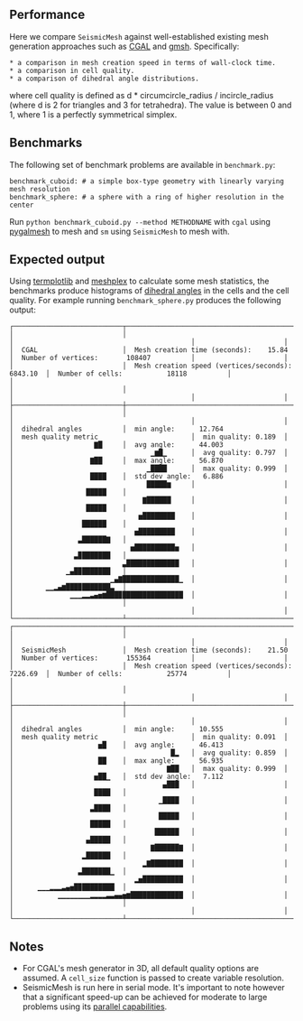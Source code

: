 Performance
------------
Here we compare `SeismicMesh` against well-established existing mesh generation approaches such as [CGAL](https://doc.cgal.org/latest/Mesh_3/) and [gmsh](https://gmsh.info/doc/texinfo/gmsh.html). Specifically:

    * a comparison in mesh creation speed in terms of wall-clock time.
    * a comparison in cell quality.
    * a comparison of dihedral angle distributions.

where cell quality is defined as d * circumcircle_radius / incircle_radius (where d is 2 for triangles and 3 for tetrahedra). The value is between 0 and 1, where 1 is a perfectly symmetrical simplex.

Benchmarks
----------

The following set of benchmark problems are available in `benchmark.py`:

    benchmark_cuboid: # a simple box-type geometry with linearly varying mesh resolution
    benchmark_sphere: # a sphere with a ring of higher resolution in the center

Run `python benchmark_cuboid.py --method METHODNAME` with `cgal` using [pygalmesh](https://github.com/nschloe/pygalmesh) to mesh and `sm` using `SeismicMesh` to mesh with.

Expected output
---------------

Using [termplotlib](https://github.com/nschloe/termplotlib) and [meshplex](https://github.com/nschloe/meshplex) to calculate some mesh statistics, the benchmarks produce histograms of [dihedral angles](https://en.wikipedia.org/wiki/Dihedral_angle#:~:text=A%20dihedral%20angle%20is%20the,line%20as%20a%20common%20edge) in the cells and the cell quality. For example running `benchmark_sphere.py` produces the following output:

```
┌───────────────────────────┬────────────────────────────────────────────────────┬────────────────────────────────────────────┬──────────────────────┐
│                           │                                                    │                                            │                      │
│  CGAL                     │  Mesh creation time (seconds):    15.84            │  Number of vertices:       108407          │                      │
│                           │  Mesh creation speed (vertices/seconds):  6843.10  │  Number of cells:           18118          │                      │
│                           │                                                    │                                            │                      │
├───────────────────────────┼────────────────────────────────────────────────────┼────────────────────────────────────────────┼──────────────────────┤
│                           │                                                    │                                            │                      │
│  dihedral angles          │  min angle:      12.764                            │  mesh quality metric                       │  min quality: 0.189  │
│                    ▇█     │  avg angle:      44.003                            │                                  ▁▆█▁      │  avg quality: 0.797  │
│                   ▇██     │  max angle:      56.870                            │                                 ▁████      │  max quality: 0.999  │
│                   ████    │  std dev angle:   6.886                            │                                 █████▆     │                      │
│                  █████    │                                                    │                                ▇██████     │                      │
│                  █████    │                                                    │                               ▅████████    │                      │
│                 ██████    │                                                    │                              ▅█████████    │                      │
│                ▃██████▇   │                                                    │                             ▅██████████▅   │                      │
│               ▃▉███████   │                                                    │                           ▃█████████████   │                      │
│             ▁▄█▉███████   │                                                    │                        ▁▄▇██████████████▁  │                      │
│        ▁▁▂▄▆███▉███████▃  │                                                    │              ▁▁▁▂▂▃▄▅▆███▉███████████████  │                      │
│                           │                                                    │                                            │                      │
└───────────────────────────┴────────────────────────────────────────────────────┴────────────────────────────────────────────┴──────────────────────┘
┌───────────────────────────┬────────────────────────────────────────────────────┬────────────────────────────────────────────┬──────────────────────┐
│                           │                                                    │                                            │                      │
│  SeismicMesh              │  Mesh creation time (seconds):    21.50            │  Number of vertices:       155364          │                      │
│                           │  Mesh creation speed (vertices/seconds):  7226.69  │  Number of cells:           25774          │                      │
│                           │                                                    │                                            │                      │
├───────────────────────────┼────────────────────────────────────────────────────┼────────────────────────────────────────────┼──────────────────────┤
│                           │                                                    │                                            │                      │
│  dihedral angles          │  min angle:      10.555                            │  mesh quality metric                       │  min quality: 0.091  │
│                     ▅█    │  avg angle:      46.413                            │                                       █▂   │  avg quality: 0.859  │
│                     ██    │  max angle:      56.935                            │                                      ▇██   │  max quality: 0.999  │
│                    ▅██▁   │  std dev angle:   7.112                            │                                     ▄███   │                      │
│                    ████   │                                                    │                                    ▁████   │                      │
│                   ▃████   │                                                    │                                    █████   │                      │
│                   █████   │                                                    │                                   ██████   │                      │
│                  ▄█████   │                                                    │                                  ▇██████▇  │                      │
│                 ▂██████   │                                                    │                                ▂▇████████  │                      │
│                ▃███████▁  │                                                    │                              ▂▅██████████  │                      │
│      ▁▁▁▂▂▂▃▄▅█▉████████  │                                                    │           ▁▁▁▁▁▁▁▁▂▂▂▂▃▃▄▄▅▆█████████████  │                      │
│                           │                                                    │                                            │                      │
└───────────────────────────┴────────────────────────────────────────────────────┴────────────────────────────────────────────┴──────────────────────┘
```

Notes
-----
* For CGAL's mesh generator in 3D, all default quality options are assumed. A `cell_size` function is passed to create variable resolution.
* SeismicMesh is run here in serial mode. It's important to note however that a significant speed-up can be achieved for moderate to large problems using its [parallel capabilities](https://seismicmesh.readthedocs.io/en/par3d/tutorial.html#basics).
